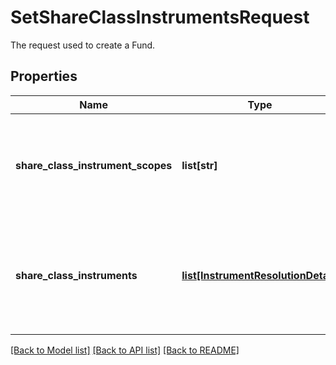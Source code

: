 # SetShareClassInstrumentsRequest

The request used to create a Fund.

## Properties
Name | Type | Description | Notes
------------ | ------------- | ------------- | -------------
**share_class_instrument_scopes** | **list[str]** | The scopes in which the instruments lie, currently limited to one. | 
**share_class_instruments** | [**list[InstrumentResolutionDetail]**](InstrumentResolutionDetail.md) | Details the user-provided instrument identifiers and the instrument resolved from them. | 

[[Back to Model list]](../README.md#documentation-for-models) [[Back to API list]](../README.md#documentation-for-api-endpoints) [[Back to README]](../README.md)


